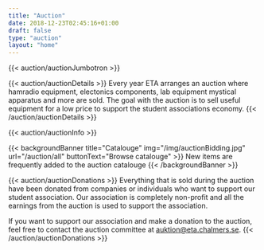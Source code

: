 ```yaml
---
title: "Auction"
date: 2018-12-23T02:45:16+01:00
draft: false
type: "auction"
layout: "home"
---
```


{{< auction/auctionJumbotron >}}

<!-- Information about date and location is automatically added in the shortcode. This is updated in the auction configuration file. -->
{{< auction/auctionDetails >}}
Every year ETA arranges an auction where hamradio equipment, electonics components, lab equipment mystical apparatus and more are sold. The goal with the auction is to sell useful equipment for a low price to  support the student associations economy.
{{< /auction/auctionDetails >}}

<!-- The auction info (during the auction and rules) is directly written in the shortcode as markdown doesn't support columns. -->
{{< auction/auctionInfo >}}

{{< backgroundBanner title="Catalouge" img="/img/auctionBidding.jpg" url="/auction/all" buttonText="Browse catalouge" >}}
New items are frequently added to the auction catalouge
{{< /backgroundBanner >}}

{{< auction/auctionDonations >}}
Everything that is sold during the auction have been donated from companies or individuals who want to support our student association. Our association is completely non-profit and all the earnings from the auction is used to support the association.

If you want to support our association and make a donation to the auction, feel free to contact the auction committee at <auktion@eta.chalmers.se>.
{{< /auction/auctionDonations >}}

